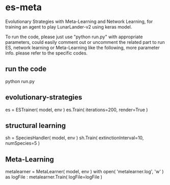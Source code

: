 # es-meta

Evolutionary Strategies with Meta-Learning and Network Learning, for training an agent to play LunarLander-v2 using keras model.

To run the code, please just use "python run.py" with appropriate parameters, could easily comment out or uncomment the related part to run ES, network learning or Meta-Learning like the following, more parameter info. please refer to the specific codes.

## run the code
python run.py 

## evolutionary-strategies
es = ESTrainer( model, env )
es.Train( iterations=200, render=True )

## structural learning
sh = SpeciesHandler( model, env )
sh.Train( extinctionInterval=10, numSpecies=5 )

## Meta-Learning
metalearner = MetaLearner( model, env )
with open( 'metalearner.log', 'w' ) as logFile :
	metalearner.Train( logFile=logFile )
